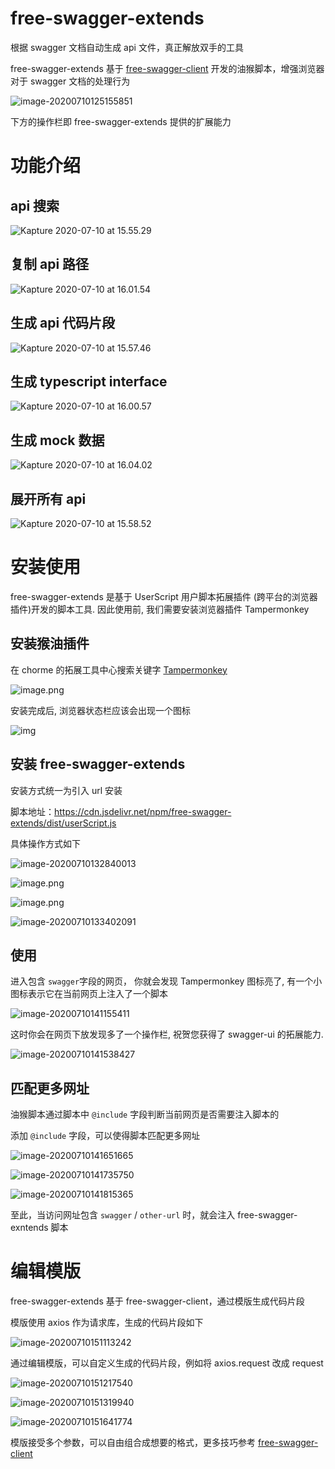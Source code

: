 # free-swagger-extends

根据 swagger 文档自动生成 api 文件，真正解放双手的工具

free-swagger-extends 基于 [free-swagger-client](https://www.npmjs.com/package/free-swagger-client) 开发的油猴脚本，增强浏览器对于 swagger 文档的处理行为

![image-20200710125155851](https://tva1.sinaimg.cn/large/007S8ZIlgy1ggls8qwputj312o0qcgpb.jpg)

下方的操作栏即 free-swagger-extends 提供的扩展能力

# 功能介绍

##  api 搜索

![Kapture 2020-07-10 at 15.55.29](https://tva1.sinaimg.cn/large/007S8ZIlgy1gglxjz7sn3g30go0bc4qv.gif)

## 复制 api  路径	

![Kapture 2020-07-10 at 16.01.54](https://tva1.sinaimg.cn/large/007S8ZIlgy1gglxqmz3jxg30go07j7wi.gif)

## 生成 api 代码片段

![Kapture 2020-07-10 at 15.57.46](https://tva1.sinaimg.cn/large/007S8ZIlgy1gglxmdpqtxg30go07j4qq.gif)

## 生成 typescript interface 

![Kapture 2020-07-10 at 16.00.57](https://tva1.sinaimg.cn/large/007S8ZIlgy1gglxpm12d0g30go07jduw.gif)

## 生成 mock 数据

![Kapture 2020-07-10 at 16.04.02](https://tva1.sinaimg.cn/large/007S8ZIlgy1gglxss88y6g30go07jqi6.gif)

## 展开所有 api 

![Kapture 2020-07-10 at 15.58.52](https://tva1.sinaimg.cn/large/007S8ZIlgy1gglxo0mjxcg30go0bd7wl.gif)

# 安装使用

free-swagger-extends 是基于 UserScript 用户脚本拓展插件 (跨平台的浏览器插件)开发的脚本工具. 因此使用前, 我们需要安装浏览器插件 Tampermonkey

## 安装猴油插件

在 chorme 的拓展工具中心搜索关键字 [Tampermonkey](https://chrome.google.com/webstore/detail/tampermonkey/dhdgffkkebhmkfjojejmpbldmpobfkfo)

![image.png](https://p-vcloud.byteimg.com/tos-cn-i-em5hxbkur4/1248c584810d48f3905b09d4f03e7938~tplv-em5hxbkur4-noop.image?width=1200&height=837)

安装完成后, 浏览器状态栏应该会出现一个图标

![img](https://p-vcloud.byteimg.com/tos-cn-i-em5hxbkur4/53e63d9427964256a201939a4dac5fc6~tplv-em5hxbkur4-noop.image?width=552&height=166)

## 安装 free-swagger-extends

安装方式统一为引入 url 安装

脚本地址：https://cdn.jsdelivr.net/npm/free-swagger-extends/dist/userScript.js

具体操作方式如下

![image-20200710132840013](https://tva1.sinaimg.cn/large/007S8ZIlgy1ggltayiltnj30ba0ae0ts.jpg)

![image.png](https://p-vcloud.byteimg.com/tos-cn-i-em5hxbkur4/8e68e32cb4054b33a7094c07b334173d~tplv-em5hxbkur4-noop.image?width=1200&height=363)

![image.png](https://p-vcloud.byteimg.com/tos-cn-i-em5hxbkur4/a3826721ed344fd4881a4808a4d0b89a~tplv-em5hxbkur4-noop.image?width=1200&height=441)

![image-20200710133402091](https://tva1.sinaimg.cn/large/007S8ZIlgy1ggltgig1u1j30zh0lcq6d.jpg)

## 使用

进入包含 `swagger`字段的网页， 你就会发现 Tampermonkey 图标亮了, 有一个小图标表示它在当前网页上注入了一个脚本

![image-20200710141155411](https://tva1.sinaimg.cn/large/007S8ZIlgy1gglujxghr0j31cg00yaa8.jpg)

这时你会在网页下放发现多了一个操作栏, 祝贺您获得了 swagger-ui 的拓展能力.

![image-20200710141538427](https://tva1.sinaimg.cn/large/007S8ZIlgy1gglunsmdorj313a0qi777.jpg)

## 匹配更多网址

油猴脚本通过脚本中 `@include` 字段判断当前网页是否需要注入脚本的

添加 `@include` 字段，可以使得脚本匹配更多网址

![image-20200710141651665](https://tva1.sinaimg.cn/large/007S8ZIlgy1gglup2ejo9j308s0b7jsc.jpg)

![image-20200710141735750](https://tva1.sinaimg.cn/large/007S8ZIlgy1ggluptxa11j30r20hkn0a.jpg)

![image-20200710141815365](https://tva1.sinaimg.cn/large/007S8ZIlgy1ggluqiqt14j30py0ip0vu.jpg)

至此，当访问网址包含 `swagger` / `other-url` 时，就会注入 free-swagger-exntends 脚本

# 编辑模版

free-swagger-extends 基于 free-swagger-client，通过模版生成代码片段

模版使用 axios 作为请求库，生成的代码片段如下

![image-20200710151113242](https://tva1.sinaimg.cn/large/007S8ZIlgy1gglw9mu3i8j30c603r3ys.jpg)

通过编辑模版，可以自定义生成的代码片段，例如将 axios.request 改成 request

![image-20200710151217540](https://tva1.sinaimg.cn/large/007S8ZIlgy1gglwavq4q4j3124056t9h.jpg)

![image-20200710151319940](https://tva1.sinaimg.cn/large/007S8ZIlgy1gglwbxbwtoj30s10jc411.jpg)

![image-20200710151641774](https://tva1.sinaimg.cn/large/007S8ZIlgy1gglwfby4fbj30rm0ix76p.jpg)

模版接受多个参数，可以自由组合成想要的格式，更多技巧参考 [free-swagger-client](https://www.npmjs.com/package/free-swagger-client)